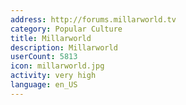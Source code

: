```yaml
---
address: http://forums.millarworld.tv
category: Popular Culture
title: Millarworld
description: Millarworld
userCount: 5813
icon: millarworld.jpg
activity: very high
language: en_US
---
```

